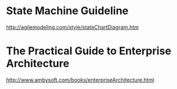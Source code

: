 # State Machine Guideline   
http://agilemodeling.com/style/stateChartDiagram.htm   

# The Practical Guide to Enterprise Architecture   
http://www.ambysoft.com/books/enterpriseArchitecture.html